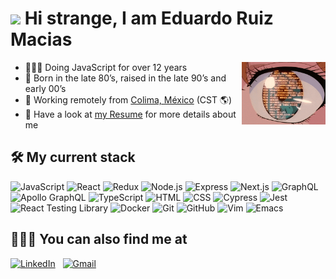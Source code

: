 <h1><img src="https://files.guts.cc/api/public/dl/ugz81Fqe/pikachu2.gif?inline=true" width="auto" height="32"> Hi strange, I am <strong>Eduardo Ruiz Macias</strong></h1>

<img alt="Coding" src="./coding.gif" align="right" height="100" />


- 👨🏻‍💻 Doing JavaScript for over 12 years&nbsp;
- 💾 Born in the late 80’s, raised in the late 90’s and early 00’s&nbsp;
- 🌴 Working remotely from [Colima, México](https://goo.gl/maps/hVyXv3yBHxrHaF1Q8) (CST 🌎)&nbsp;
- 📄 Have a look at [my Resume](https://github.com/eduarbo/resume) for more details about me&nbsp;


## 🛠 My current stack

![JavaScript](https://img.shields.io/badge/JavaScript--2F334D?style=social&logo=javascript&logoColor=ECD12A)
![React](https://img.shields.io/badge/React--2F334D?style=social&logo=react&logoColor=5AD0F1)
![Redux](https://img.shields.io/badge/Redux--2F334D?style=social&logo=redux&logoColor=%23593d88)
![Node.js](https://img.shields.io/badge/Node.js--2F334D?style=social&logo=node.js&logoColor=6DA55F)
![Express](https://img.shields.io/badge/Express--2F334D?style=social&logo=express&logoColor=%23404d59)
![Next.js](https://img.shields.io/badge/Next.js--2F334D?style=social&logo=next.js)
![GraphQL](https://img.shields.io/badge/GraphQL--2F334D?style=social&logo=graphql&logoColor=%23C04392)
![Apollo GraphQL](https://img.shields.io/badge/Apollo%20GraphQL--2F334D?style=social&logo=apollo-graphql&logoColor=311C87)
![TypeScript](https://img.shields.io/badge/TypeScript--2F334D?style=social&logo=typescript&logoColor=%23007ACC)
![HTML](https://img.shields.io/badge/HTML--2F334D?style=social&logo=HTML5&logoColor=%23E34F26)
![CSS](https://img.shields.io/badge/CSS--2F334D?style=social&logo=CSS3&logoColor=%231572B6)
![Cypress](https://img.shields.io/badge/Cypress--2F334D?style=social&logo=cypress&logoColor=04c38e)
![Jest](https://img.shields.io/badge/Jest--2F334D?style=social&logo=jest&logoColor=%23C21325)
![React Testing Library](https://img.shields.io/badge/React%20Testing%20Library--2F334D?style=social&logo=testing-library&logoColor=%23E33332)
![Docker](https://img.shields.io/badge/Docker--2F334D?style=social&logo=docker)
![Git](https://img.shields.io/badge/Git--2F334D?style=social&logo=git&logoColor=%23F05033)
![GitHub](https://img.shields.io/badge/GitHub--2F334D?style=social&logo=github)
![Vim](https://img.shields.io/badge/Vim--2F334D?style=social&logo=vim&logoColor=%2311AB00)
![Emacs](https://img.shields.io/badge/Emacs--2F334D?style=social&logo=gnuemacs&logoColor=%237F5AB6)


## 🕵🏻‍♂️ You can also find me at

<a target="_blank" href="https://www.linkedin.com/in/eduarbo/">![LinkedIn](https://img.shields.io/badge/eduarbo-%230077B5.svg?style=flat&logo=linkedin&logoColor=white)</a>&nbsp;&nbsp;
<a target="_blank" href="mailto:eduarbo@gmail.com">![Gmail](https://img.shields.io/badge/eduarbo@gmail.com-D14836?style=flat&logo=gmail&logoColor=white)</a>
